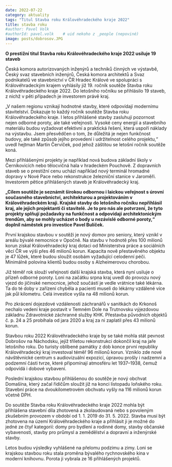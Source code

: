 ```yaml
---
date: 2022-07-22
category: aktuality
tags: "Titul Stavba roku Královéhradeckého kraje 2022"
title: stavba roku 
#author: Pavel Volk
#authorId: pavel.volk    # uid nekoho z _people (nepoviné)
image: posts/dobrosov.JPG
---
```

**O prestižní titul Stavba roku Královéhradeckého kraje 2022 usiluje 19 staveb**

Česká komora autorizovaných inženýrů a techniků činných ve výstavbě, Český svaz stavebních inženýrů, Česká komora architektů a Svaz podnikatelů ve stavebnictví v ČR Hradec Králové ve spolupráci s Královéhradeckým krajem vyhlásily již 19. ročník soutěže Stavba roku Královéhradeckého kraje 2022. Do letošního ročníku se přihlásilo 19 staveb, z nichž v pěti případech je investorem právě kraj.

„V našem regionu vznikají hodnotné stavby, které odpovídají modernímu stavitelství. Dokazuje to každý ročník soutěže Stavba roku Královéhradeckého kraje. I letos přihlášené stavby zasluhují pozornost nejen odborné poroty, ale také veřejnosti. Vysoké ceny energií a stavebního materiálu budou vyžadovat efektivní a praktická řešení, která uspoří náklady na výstavbu. Jsem přesvědčen o tom, že důležitá je nejen funkčnost budovy, ale také způsob jejího provedení i udržitelnost celého projektu,“ uvedl hejtman Martin Červíček, pod jehož záštitou se letošní ročník soutěže koná.

Mezi přihlášenými projekty je například nová budova základní školy v Černíkovicích nebo tělocvičná hala v hradeckém Pouchově. Z dopravních staveb se o prestižní cenu uchází například nový terminál hromadné dopravy v Nové Pace nebo rekonstrukce železniční stanice v Jaroměři. Investorem pětice přihlášených staveb je Královéhradecký kraj.

**„Cílem soutěže je seznámit širokou odbornou i laickou veřejnost s úrovní současného stavebnictví, architekturou a projektováním v Královéhradeckém kraji. Krajské stavby do letošního ročníku nepřihlásil kraj, ale jejich projektanti či stavitelé. Je to pro nás ale potvrzení, že tyto projekty splňují požadavky na funkčnost a odpovídají architektonickým trendům, aby se mohly ucházet o body u nezávislé odborné poroty,“ doplnil náměstek pro investice Pavel Bulíček.**

První krajskou stavbou v soutěži je nový domov pro seniory, který vznikl v areálu bývalé nemocnice v Opočně. Na stavbu v hodnotě přes 100 milionů korun získal Královéhradecký kraj dotaci od Ministerstva práce a sociálních věcí ČR ve výši přes 46 milionů korun. Kapacita nově přestavěného objektu je 47 lůžek, které budou sloužit osobám vyžadující celodenní péči. Minimálně polovina klientů budou osoby s Alzheimerovou chorobou.

Již téměř rok slouží veřejnosti další krajská stavba, která nyní usiluje o přízeň odborné poroty. Loni na začátku srpna kraj uvedl do provozu nový vjezd do jičínské nemocnice, jehož součástí je vedle vrátnice také lékárna. Ta do té doby v zařízení chyběla a pacienti museli do lékárny vzdálené více jak půl kilometru. Celá investice vyšla na 48 milionů korun.

Pro zkrácení dojezdové vzdálenosti záchranářů v sanitkách do Krkonoš nechalo vedení kraje postavit v Temném Dole na Trutnovsku výjezdovou základnu Zdravotnické záchranné služby KHK. Přestavba původních objektů č. p. 24 a 25 probíhala od jara 2020 a kraj za ni zaplatil přes 43 milionů korun.

Stavbou roku 2022 Královéhradeckého kraje by se také mohla stát pevnost Dobrošov na Náchodsku, jejíž tříletou rekonstrukci dokončil kraj na jaře letošního roku. Do turisty oblíbené památky z dob konce první republiky Královéhradecký kraj investoval téměř 96 milionů korun. Vzniklo zde nové návštěvnické centrum s audiovizuální expozicí, úpravou prošly i nadzemní a podzemní části tvrze, které připomínají atmosféru let 1937–1938, čemuž odpovídá i dobové vybavení.

Poslední krajskou stavbou přihlášenou do soutěže je nový obchvat Domašína, který začal řidičům sloužit již na konci listopadu loňského roku. Stavební práce na dvoukilometrovém obchvatu vyšly na 116 milionů korun včetně DPH.

Do soutěže Stavba roku Královéhradeckého kraje 2022 mohla být přihlášena stavební díla zhotovená a zkolaudovaná nebo s povoleným zkušebním provozem v období od 1. 1. 2019 do 31. 5. 2022. Stavba musí být zhotovena na území Královéhradeckého kraje a přihlásit ji je možné do jedné ze čtyř kategorií: domy pro bydlení a rodinné domy, stavby občanské vybavenosti, stavby pro průmysl a zemědělství a dopravní a inženýrské stavby.

Letos budou výsledky vyhlášené na přelomu podzimu a zimy. Loni se krajskou stavbou roku stala proměna bývalého rychnovského kina v moderní knihovnu. Porota ji vybrala ze 16 přihlášených projektů.





